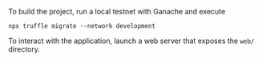 To build the project, run a local testnet with Ganache and execute
```
npx truffle migrate --network development
```


To interact with the application, launch a web server that exposes the `web/` directory.
